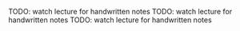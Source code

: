 TODO: watch lecture for handwritten notes
TODO: watch lecture for handwritten notes
TODO: watch lecture for handwritten notes
